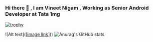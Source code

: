 ### Hi there 👋 , I am Vineet Nigam , Working as Senior Android Developer at Tata 1mg
<!--
**pcpvin/pcpvin** is a ✨ _special_ ✨ repository because its `README.md` (this file) appears on your GitHub profile.

Here are some ideas to get you started:

- 🔭 I’m currently working on ...
- 🌱 I’m currently learning ...
- 👯 I’m looking to collaborate on ...
- 🤔 I’m looking for help with ...
- 💬 Ask me about ...
- 📫 How to reach me: ...
- 😄 Pronouns: ...
- ⚡ Fun fact: ...
-->

[![trophy](https://github-profile-trophy.vercel.app/?username=pcpvin&theme=onedark)](https://github.com/ryo-ma/github-profile-trophy)

![Alt text]([[image link]()]()
![Anurag's GitHub stats](https://github-readme-stats.vercel.app/api?username=pcpvin&show_icons=true&theme=radical)
